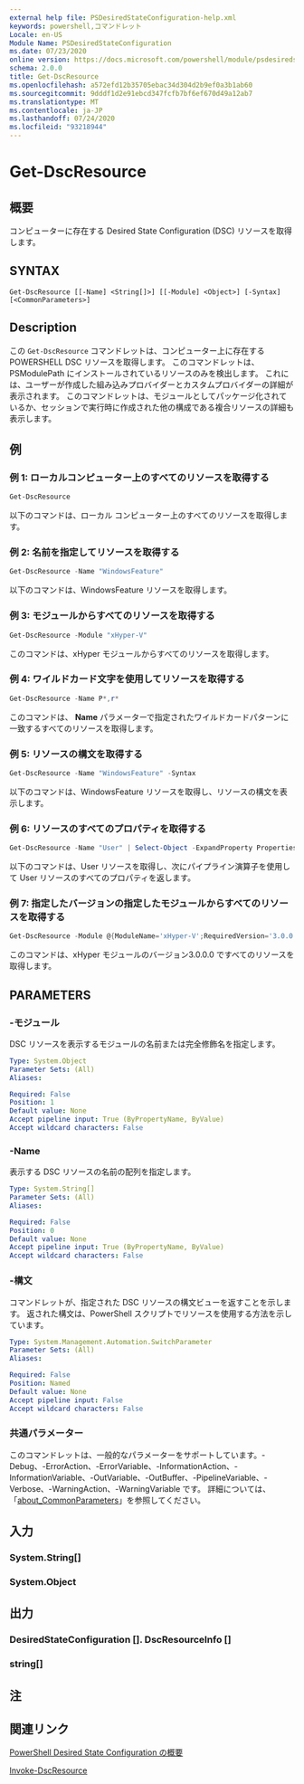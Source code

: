 ```yaml
---
external help file: PSDesiredStateConfiguration-help.xml
keywords: powershell,コマンドレット
Locale: en-US
Module Name: PSDesiredStateConfiguration
ms.date: 07/23/2020
online version: https://docs.microsoft.com/powershell/module/psdesiredstateconfiguration/get-dscresource?view=powershell-7.1&WT.mc_id=ps-gethelp
schema: 2.0.0
title: Get-DscResource
ms.openlocfilehash: a572efd12b35705ebac34d304d2b9ef0a3b1ab60
ms.sourcegitcommit: 9dddf1d2e91ebcd347fcfb7bf6ef670d49a12ab7
ms.translationtype: MT
ms.contentlocale: ja-JP
ms.lasthandoff: 07/24/2020
ms.locfileid: "93218944"
---
```

# Get-DscResource

## 概要
コンピューターに存在する Desired State Configuration (DSC) リソースを取得します。

## SYNTAX

```
Get-DscResource [[-Name] <String[]>] [[-Module] <Object>] [-Syntax] [<CommonParameters>]
```

## Description

この `Get-DscResource` コマンドレットは、コンピューター上に存在する POWERSHELL DSC リソースを取得します。 このコマンドレットは、PSModulePath にインストールされているリソースのみを検出します。 これには、ユーザーが作成した組み込みプロバイダーとカスタムプロバイダーの詳細が表示されます。 このコマンドレットは、モジュールとしてパッケージ化されているか、セッションで実行時に作成された他の構成である複合リソースの詳細も表示します。

## 例

### 例 1: ローカルコンピューター上のすべてのリソースを取得する

```powershell
Get-DscResource
```

以下のコマンドは、ローカル コンピューター上のすべてのリソースを取得します。

### 例 2: 名前を指定してリソースを取得する

```powershell
Get-DscResource -Name "WindowsFeature"
```

以下のコマンドは、WindowsFeature リソースを取得します。

### 例 3: モジュールからすべてのリソースを取得する

```powershell
Get-DscResource -Module "xHyper-V"
```

このコマンドは、xHyper モジュールからすべてのリソースを取得します。

### 例 4: ワイルドカード文字を使用してリソースを取得する

```powershell
Get-DscResource -Name P*,r*
```

このコマンドは、 **Name** パラメーターで指定されたワイルドカードパターンに一致するすべてのリソースを取得します。

### 例 5: リソースの構文を取得する

```powershell
Get-DscResource -Name "WindowsFeature" -Syntax
```

以下のコマンドは、WindowsFeature リソースを取得し、リソースの構文を表示します。

### 例 6: リソースのすべてのプロパティを取得する

```powershell
Get-DscResource -Name "User" | Select-Object -ExpandProperty Properties
```

以下のコマンドは、User リソースを取得し、次にパイプライン演算子を使用して User リソースのすべてのプロパティを返します。

### 例 7: 指定したバージョンの指定したモジュールからすべてのリソースを取得する

```powershell
Get-DscResource -Module @{ModuleName='xHyper-V';RequiredVersion='3.0.0.0'}
```

このコマンドは、xHyper モジュールのバージョン3.0.0.0 ですべてのリソースを取得します。

## PARAMETERS

### -モジュール

DSC リソースを表示するモジュールの名前または完全修飾名を指定します。

```yaml
Type: System.Object
Parameter Sets: (All)
Aliases:

Required: False
Position: 1
Default value: None
Accept pipeline input: True (ByPropertyName, ByValue)
Accept wildcard characters: False
```

### -Name

表示する DSC リソースの名前の配列を指定します。

```yaml
Type: System.String[]
Parameter Sets: (All)
Aliases:

Required: False
Position: 0
Default value: None
Accept pipeline input: True (ByPropertyName, ByValue)
Accept wildcard characters: False
```

### -構文

コマンドレットが、指定された DSC リソースの構文ビューを返すことを示します。 返された構文は、PowerShell スクリプトでリソースを使用する方法を示しています。

```yaml
Type: System.Management.Automation.SwitchParameter
Parameter Sets: (All)
Aliases:

Required: False
Position: Named
Default value: None
Accept pipeline input: False
Accept wildcard characters: False
```

### 共通パラメーター

このコマンドレットは、一般的なパラメーターをサポートしています。-Debug、-ErrorAction、-ErrorVariable、-InformationAction、-InformationVariable、-OutVariable、-OutBuffer、-PipelineVariable、-Verbose、-WarningAction、-WarningVariable です。 詳細については、「[about_CommonParameters](https://go.microsoft.com/fwlink/?LinkID=113216)」を参照してください。

## 入力

### System.String[]

### System.Object

## 出力

### DesiredStateConfiguration []. DscResourceInfo []

### string[]

## 注

## 関連リンク

[PowerShell Desired State Configuration の概要](/powershell/scripting/dsc/overview/overview)

[Invoke-DscResource](/powershell/module/PSDesiredStateConfiguration/Invoke-DscResource)

